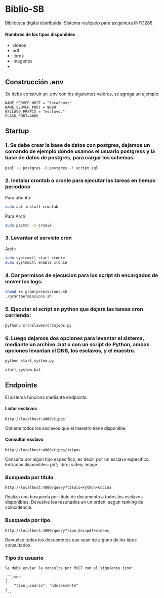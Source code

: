 # Biblio-SB

Biblioteca digital distribuida. Sistema realizado para asigantura INFO288.

#### Nombres de los tipos disponibles

- videos
- pdf
- libros
- imagenes
-

## Construcción .env

Se debe construir un .env con los siguientes valores, se agrega un ejemplo:

    NAME_SERVER_HOST = "localhost"
    NAME_SERVER_PORT = 9090
    ESCLAVO_PREFIX = "esclavo."
    FLASK_PORT=4000

## Startup

### 1. Se debe crear la base de datos con postgres, dejamos un comando de ejemplo donde usamos el usuario postgress y la base de datos de postgres, para cargar los schemas:

```bash
psql -U postgres -d postgres -f script.sql
```

### 2. Instalar crontab o cronie para ejecutar las tareas en tiempo periodoco

Para ubuntu:
```bash
sudo apt install crontab
```

Para Arch:
```bash
sudo pacman -S cronie
```

### 3. Levantar el servicio cron

Arch:
```bash
sudo systemctl start cronie
sudo systemctl enable cronie
```

### 4. Dar permisos de ejecucion para los script sh encargados de mover los logs:
```bash
chmod +x grantpermissions.sh
./grantpermissions.sh
```
### 5. Ejecutar el script en python que dejara las tareas cron corriendo:
```zsh
python3 src/slaves/cronjobs.py
``` 

### 6. Luego dejamos dos opciones para **levantar** el sistema, mediante un archivo .bat o con un script de Python, ambas opciones levantan el DNS, los esclavos, y el maestro.

```bash
python start_system.py
```

```bash
start_system.bat
```

## Endpoints

El sistema funciona mediante endpoints:

#### Listar esclavos

    http://localhost:4000/tipos

Obtiene todos los esclavos que el maestro tiene disponible.

#### Consultar esclavo

    http://localhost:4000/tipos/<tipo>

Consulta por algun tipo especifico, es decir, por un esclavo especifico. Entradas disponibles: pdf; libro; video; image

### Busqueda por titulo

    http://localhost:4000/query?titulo=Python+Cocina

Realiza una busqueda por titulo de documento a todos los esclavos disponibles. Devuelve los resultados en un orden, segun ranking de coincidencia.

### Busqueda por tipo

    http://localhost:4000/query?tipo_doc=pdf+videos

Devuelve todos los docuemntos que sean de alguno de los tipos consultados.


### Tipo de usuario

    Se debe enviar la consulta por POST con el siguiente json:

    ```json
    {
        "tipo_usuario": "adolescente"
    }
    ```
